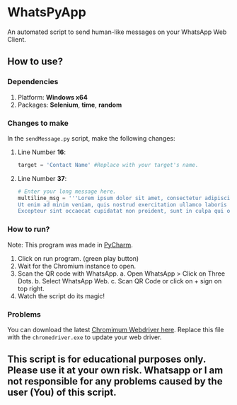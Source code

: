 # WhatsPyApp

An automated script to send human-like messages on your WhatsApp Web Client.

## How to use?

### Dependencies
1. Platform: **Windows x64**
2. Packages: **Selenium**, **time**, **random**

### Changes to make
In the ``sendMessage.py`` script, make the following changes:
1. Line Number **16**:
	```python
	target = 'Contact Name' #Replace with your target's name.
	```
2. Line Number **37**:
	```python
	# Enter your long message here.
	multiline_msg = '''Lorem ipsum dolor sit amet, consectetur adipiscing elit, sed do eiusmod tempor incididunt ut labore et dolore magna aliqua.
	Ut enim ad minim veniam, quis nostrud exercitation ullamco laboris nisi ut aliquip ex ea commodo consequat. Duis aute irure dolor in reprehenderit in voluptate velit esse cillum dolore eu fugiat nulla pariatur.
	Excepteur sint occaecat cupidatat non proident, sunt in culpa qui officia deserunt mollit anim id est laborum.'''
	```
	
### How to run?
Note: This program was made in [PyCharm](https://www.jetbrains.com/pycharm/download/).

1. Click on run program. (green play button)
2. Wait for the Chromium instance to open.
3. Scan the QR code with WhatsApp.
	a. Open WhatsApp > Click on Three Dots.
	b. Select WhatsApp Web.
	c. Scan QR Code or click on + sign on top right.
4. Watch the script do its magic!

### Problems
You can download the latest [Chromimum Webdriver  here](http://chromedriver.chromium.org/downloads).
Replace this file with the ```chromedriver.exe``` to update your web driver.

## This script is for educational purposes only. Please use it at your own risk. Whatsapp or I am not responsible for any problems caused by the user (You) of this script.